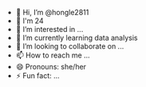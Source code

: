 - 👋 Hi, I’m @hongle2811
- 💛 I'm 24 
- 👀 I’m interested in ...
- 🌱 I’m currently learning data analysis
- 💞️ I’m looking to collaborate on ...
- 📫 How to reach me ...
- 😄 Pronouns: she/her
- ⚡ Fun fact: ...

<!---
hongle2811/hongle2811 is a ✨ special ✨ repository because its `README.md` (this file) appears on your GitHub profile.
You can click the Preview link to take a look at your changes.
--->
